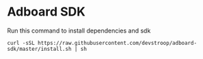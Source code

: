 # Adboard SDK

Run this command to install dependencies and sdk
```
curl -sSL https://raw.githubusercontent.com/devstroop/adboard-sdk/master/install.sh | sh
```
